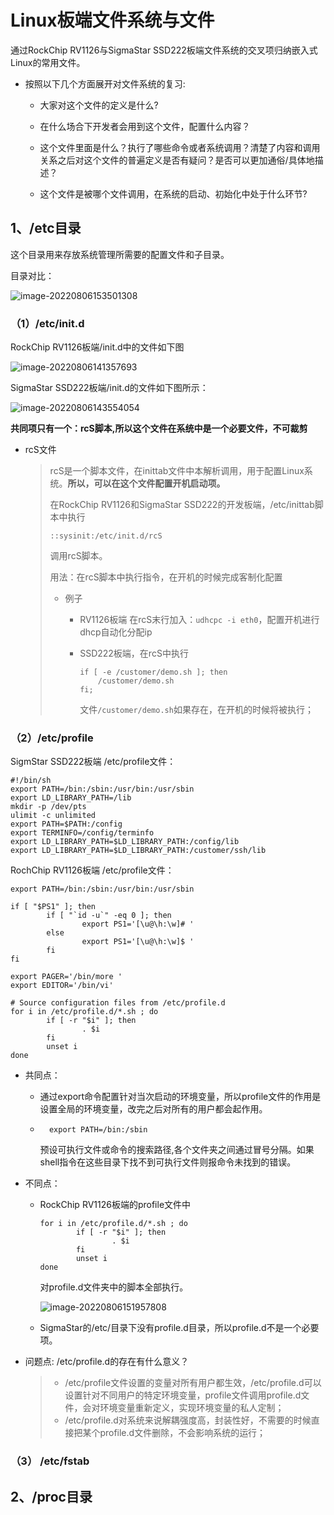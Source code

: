 # Linux板端文件系统与文件

通过RockChip RV1126与SigmaStar SSD222板端文件系统的交叉项归纳嵌入式Linux的常用文件。

- 按照以下几个方面展开对文件系统的复习:

	- 大家对这个文件的定义是什么?


	- 在什么场合下开发者会用到这个文件，配置什么内容？


	- 这个文件里面是什么？执行了哪些命令或者系统调用？清楚了内容和调用关系之后对这个文件的普遍定义是否有疑问？是否可以更加通俗/具体地描述？


	- 这个文件是被哪个文件调用，在系统的启动、初始化中处于什么环节?

## 1、/etc目录

这个目录用来存放系统管理所需要的配置文件和子目录。

目录对比：

![image-20220806153501308](https://pic-1304959529.cos.ap-guangzhou.myqcloud.com/DB/image-20220806153501308.png)

### （1）/etc/init.d

RockChip RV1126板端/init.d中的文件如下图

 ![image-20220806141357693](https://pic-1304959529.cos.ap-guangzhou.myqcloud.com/DB/image-20220806141357693.png)

SigmaStar SSD222板端/init.d的文件如下图所示：

 ![image-20220806143554054](https://pic-1304959529.cos.ap-guangzhou.myqcloud.com/DB/image-20220806143554054.png)

**共同项只有一个：rcS脚本,所以这个文件在系统中是一个必要文件，不可裁剪**

- rcS文件

	> rcS是一个脚本文件，在inittab文件中本解析调用，用于配置Linux系统。**所以，可以在这个文件配置开机启动项。**
	>
	> 在RockChip RV1126和SigmaStar SSD222的开发板端，/etc/inittab脚本中执行
	>
	> ```shell
	> ::sysinit:/etc/init.d/rcS
	> ```
	>
	> 调用rcS脚本。
	>
	> 用法：在rcS脚本中执行指令，在开机的时候完成客制化配置
	>
	> - 例子
	>
	> 	- RV1126板端 在rcS末行加入：`udhcpc -i eth0`，配置开机进行dhcp自动化分配ip
	>
	> 	- SSD222板端，在rcS中执行
	>
	> 		```shell
	> 		if [ -e /customer/demo.sh ]; then
	> 		    /customer/demo.sh
	> 		fi;
	> 		```
	>
	> 		文件`/customer/demo.sh`如果存在，在开机的时候将被执行；




### （2）/etc/profile

SigmStar SSD222板端 /etc/profile文件：

```shell
#!/bin/sh
export PATH=/bin:/sbin:/usr/bin:/usr/sbin
export LD_LIBRARY_PATH=/lib
mkdir -p /dev/pts
ulimit -c unlimited
export PATH=$PATH:/config
export TERMINFO=/config/terminfo
export LD_LIBRARY_PATH=$LD_LIBRARY_PATH:/config/lib
export LD_LIBRARY_PATH=$LD_LIBRARY_PATH:/customer/ssh/lib
```

RochChip RV1126板端 /etc/profile文件：

```shell
export PATH=/bin:/sbin:/usr/bin:/usr/sbin

if [ "$PS1" ]; then
        if [ "`id -u`" -eq 0 ]; then
                export PS1='[\u@\h:\w]# '
        else
                export PS1='[\u@\h:\w]$ '
        fi
fi

export PAGER='/bin/more '
export EDITOR='/bin/vi'

# Source configuration files from /etc/profile.d
for i in /etc/profile.d/*.sh ; do
        if [ -r "$i" ]; then
                . $i
        fi
        unset i
done
```

- 共同点：

	- 通过export命令配置针对当次启动的环境变量，所以profile文件的作用是设置全局的环境变量，改完之后对所有的用户都会起作用。

	- ```shell
		export PATH=/bin:/sbin
		```

		预设可执行文件或命令的搜索路径,各个文件夹之间通过冒号分隔。如果shell指令在这些目录下找不到可执行文件则报命令未找到的错误。

- 不同点：

	- RockChip RV1126板端的profile文件中

		```shell
		for i in /etc/profile.d/*.sh ; do
		        if [ -r "$i" ]; then
		                . $i
		        fi
		        unset i
		done
		```

		对profile.d文件夹中的脚本全部执行。

		![image-20220806151957808](https://pic-1304959529.cos.ap-guangzhou.myqcloud.com/DB/image-20220806151957808.png)

		

	- SigmaStar的/etc/目录下没有profile.d目录，所以profile.d不是一个必要项。

- 问题点: /etc/profile.d的存在有什么意义？

	> - /etc/profile文件设置的变量对所有用户都生效，/etc/profile.d可以设置针对不同用户的特定环境变量，profile文件调用profile.d文件，会对环境变量重新定义，实现环境变量的私人定制；
	> - /etc/profile.d对系统来说解耦强度高，封装性好，不需要的时候直接把某个profile.d文件删除，不会影响系统的运行；

### （3） /etc/fstab







## 2、/proc目录

